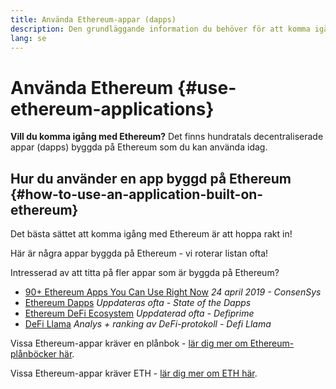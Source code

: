 ```yaml
---
title: Använda Ethereum-appar (dapps)
description: Den grundläggande information du behöver för att komma igång med Ethereum.
lang: se
---
```


# Använda Ethereum \{#use-ethereum-applications}

<FeaturedText>

**Vill du komma igång med Ethereum?** Det finns hundratals decentraliserade appar (dapps) byggda på Ethereum som du kan använda idag.

</FeaturedText>

## Hur du använder en app byggd på Ethereum \{#how-to-use-an-application-built-on-ethereum}

Det bästa sättet att komma igång med Ethereum är att hoppa rakt in!

Här är några appar byggda på Ethereum - vi roterar listan ofta!

<RandomAppList />

Intresserad av att titta på fler appar som är byggda på Ethereum?

- [90+ Ethereum Apps You Can Use Right Now](https://media.consensys.net/40-ethereum-apps-you-can-use-right-now-d643333769f7) _24 april 2019 - ConsenSys_
- [Ethereum Dapps](https://www.stateofthedapps.com/rankings/platform/ethereum) _Uppdateras ofta - State of the Dapps_
- [Ethereum DeFi Ecosystem](https://defiprime.com/ethereum) _Uppdaterad ofta - Defiprime_
- [DeFi Llama](https://defillama.com/) _Analys + ranking av DeFi-protokoll - Defi Llama_

Vissa Ethereum-appar kräver en plånbok - [lär dig mer om Ethereum-plånböcker här](/se/wallets/).

Vissa Ethereum-appar kräver ETH - [lär dig mer om ETH här](/se/eth/).
